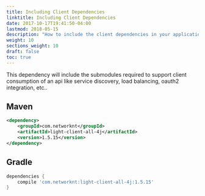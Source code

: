```yaml
---
title: Including Client Dependencies
linktitle: Including Client Dependencies 
date: 2017-10-17T19:41:50-04:00
lastmod: 2018-05-15
description: "How to include the client dependencies in your application for light-4j API consumption."
weight: 10
sections_weight: 10
draft: false
toc: true
---
```


This dependency will include the submodules required to support client consumption of an api like service discovery,
load balancing, oauth2 integration, etc..

## Maven

```xml
<dependency>
    <groupId>com.networknt</groupId>
    <artifactId>light-client-all-4j</artifactId>
    <version>1.5.15</version>
</dependency>
```

## Gradle

```groovy
dependencies {
    compile 'com.networknt:light-client-all-4j:1.5.15'
}
```





